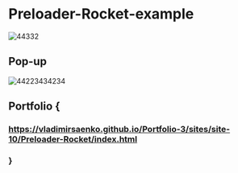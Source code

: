 # Preloader-Rocket-example

![44332](https://user-images.githubusercontent.com/56477695/116863136-807b0e80-ac0e-11eb-8e30-05c786e99316.jpg)

## Pop-up

![44223434234](https://user-images.githubusercontent.com/56477695/116863145-88d34980-ac0e-11eb-9f9b-a601291c4559.jpg)

## Portfolio {

### https://vladimirsaenko.github.io/Portfolio-3/sites/site-10/Preloader-Rocket/index.html

### }
